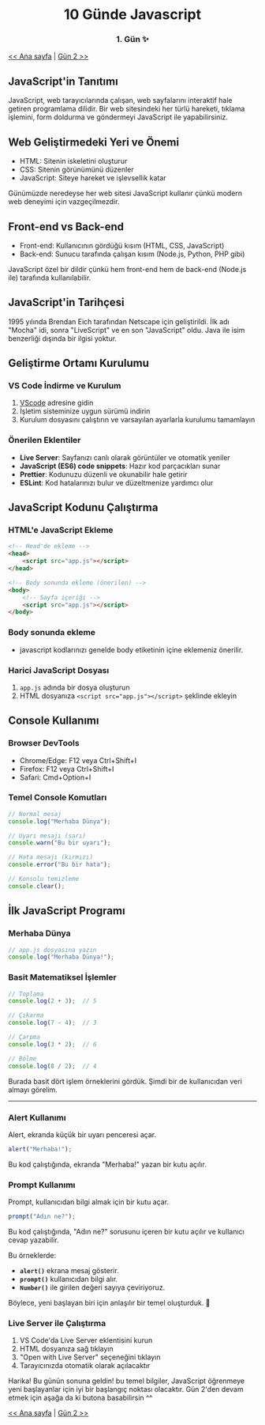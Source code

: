 <div align="center">
    <h1>10 Günde Javascript</h3>
    <h3>1. Gün ✨</h3>
</div>

[<< Ana sayfa](../../README.md) | [Gün 2 >>](../../günler/gün-2/gun-2.md)


## JavaScript'in Tanıtımı
JavaScript, web tarayıcılarında çalışan, web sayfalarını interaktif hale getiren programlama dilidir. Bir web sitesindeki her türlü hareketi, tıklama işlemini, form doldurma ve göndermeyi JavaScript ile yapabilirsiniz.

## Web Geliştirmedeki Yeri ve Önemi
- HTML: Sitenin iskeletini oluşturur
- CSS: Sitenin görünümünü düzenler
- JavaScript: Siteye hareket ve işlevsellik katar

Günümüzde neredeyse her web sitesi JavaScript kullanır çünkü modern web deneyimi için vazgeçilmezdir.

## Front-end vs Back-end
- Front-end: Kullanıcının gördüğü kısım (HTML, CSS, JavaScript)
- Back-end: Sunucu tarafında çalışan kısım (Node.js, Python, PHP gibi)

JavaScript özel bir dildir çünkü hem front-end hem de back-end (Node.js ile) tarafında kullanılabilir.

## JavaScript'in Tarihçesi
1995 yılında Brendan Eich tarafından Netscape için geliştirildi. İlk adı "Mocha" idi, sonra "LiveScript" ve en son "JavaScript" oldu. Java ile isim benzerliği dışında bir ilgisi yoktur.

## Geliştirme Ortamı Kurulumu

### VS Code İndirme ve Kurulum
1. [VScode](https://code.visualstudio.com) adresine gidin
2. İşletim sisteminize uygun sürümü indirin
3. Kurulum dosyasını çalıştırın ve varsayılan ayarlarla kurulumu tamamlayın

### Önerilen Eklentiler
- **Live Server**: Sayfanızı canlı olarak görüntüler ve otomatik yeniler
- **JavaScript (ES6) code snippets**: Hazır kod parçacıkları sunar
- **Prettier**: Kodunuzu düzenli ve okunabilir hale getirir
- **ESLint**: Kod hatalarınızı bulur ve düzeltmenize yardımcı olur

## JavaScript Kodunu Çalıştırma

### HTML'e JavaScript Ekleme
```html
<!-- Head'de ekleme -->
<head>
    <script src="app.js"></script>
</head>

<!-- Body sonunda ekleme (önerilen) -->
<body>
    <!-- Sayfa içeriği -->
    <script src="app.js"></script>
</body>
```

### Body sonunda ekleme
- javascript kodlarınızı genelde body etiketinin içine eklemeniz önerilir.

### Harici JavaScript Dosyası
1. `app.js` adında bir dosya oluşturun
2. HTML dosyanıza `<script src="app.js"></script>` şeklinde ekleyin

## Console Kullanımı

### Browser DevTools
- Chrome/Edge: F12 veya Ctrl+Shift+I
- Firefox: F12 veya Ctrl+Shift+I
- Safari: Cmd+Option+I

### Temel Console Komutları
```javascript
// Normal mesaj
console.log("Merhaba Dünya");

// Uyarı mesajı (sarı)
console.warn("Bu bir uyarı");

// Hata mesajı (kırmızı)
console.error("Bu bir hata");

// Konsolu temizleme
console.clear();
```

## İlk JavaScript Programı

### Merhaba Dünya
```javascript
// app.js dosyasına yazın
console.log("Merhaba Dünya!");
```
 

### **Basit Matematiksel İşlemler**  

```javascript
// Toplama
console.log(2 + 3);  // 5

// Çıkarma
console.log(7 - 4);  // 3

// Çarpma
console.log(3 * 2);  // 6

// Bölme
console.log(8 / 2);  // 4
```

Burada basit dört işlem örneklerini gördük. Şimdi bir de kullanıcıdan veri almayı görelim.

---

### **Alert Kullanımı**  
Alert, ekranda küçük bir uyarı penceresi açar.
```javascript
alert("Merhaba!");
```
Bu kod çalıştığında, ekranda "Merhaba!" yazan bir kutu açılır.

### **Prompt Kullanımı**
Prompt, kullanıcıdan bilgi almak için bir kutu açar.
```javascript
prompt("Adın ne?");
```
Bu kod çalıştığında, "Adın ne?" sorusunu içeren bir kutu açılır ve kullanıcı cevap yazabilir.

Bu örneklerde:  
- **`alert()`** ekrana mesaj gösterir.  
- **`prompt()`** kullanıcıdan bilgi alır.  
- **`Number()`** ile girilen değeri sayıya çeviriyoruz.  

Böylece, yeni başlayan biri için anlaşılır bir temel oluşturduk. 🚀

### Live Server ile Çalıştırma
1. VS Code'da Live Server eklentisini kurun
2. HTML dosyanıza sağ tıklayın
3. "Open with Live Server" seçeneğini tıklayın
4. Tarayıcınızda otomatik olarak açılacaktır

Harika! Bu günün sonuna geldin! bu temel bilgiler, JavaScript öğrenmeye yeni başlayanlar için iyi bir başlangıç noktası olacaktır.
Gün 2'den devam etmek için aşağa da ki butona basabilirsin ^^


[<< Ana sayfa](../../README.md) | [Gün 2 >>](../../günler/gün-2/gun-2.md)
